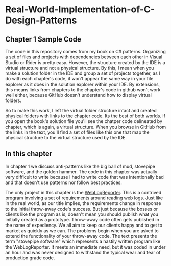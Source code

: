 ﻿# Real-World-Implementation-of-C-Design-Patterns
## Chapter 1 Sample Code
The code in this repository comes from my book on C# patterns.  Organizing a set of files and projects
with dependencies between each other in Visual Studio or Rider is pretty easy.  However, the structure
created by the IDE is a virtual structure and not a physical structure.  By this, I mean when you make a solution
folder in the IDE and group a set of projects together, as I do with each chapter's code, it won't appear
the same way in your file explorer as it does in the solution explorer within your IDE.  By extensions, this means
links from chapters to the chapter's code in github won't work well either, because GitHub doesn't understand how
to display virtual folders.

So to make this work, I left the virtual folder structure intact and created physical folders with links to the
chapter code.  Its the best of both worlds.  If you open the book's solution file you'll see the chatper code
delineated by chapter, which is again, a virtual structure.  When you browse in GitHub from the links in the text,
you'll find a set of files like this one that map the physical structure to the virtual structure used by the IDE.

## In this chapter
In chapter 1 we discuss anti-patterns like the big ball of mud, stovepipe software, and the golden hammer.  The code in this chapter
was actually very difficult to write because I had to write code that was intentionally bad and that doesn't
use patterns nor follow best practices.

The only project in this chapter is the [WebLogReporter](/WebLogReporter).  This is a contrived program involving a set of requirements
around reading web logs.  Just like in the real world, as our title implies, the requirements change in response
to the initial throw-away code's success.  But just because the bosses or clients like the program as is, doesn't
mean you should publish what you initially created as a prototype.  Throw-away code often gets published in the name
of expediency.  We all aim to keep our clients happy and to get to market as quickly as we can.  The problems begin
when you are asked to extend the functionality of your throw-away code.  The text presents the term "stovepipe software"
which represents a hastily written program like the WebLogReporter.  It meets an immediate need, but it was coded in 
under an hour and was never designed to withstand the typical wear and tear of production grade code.

